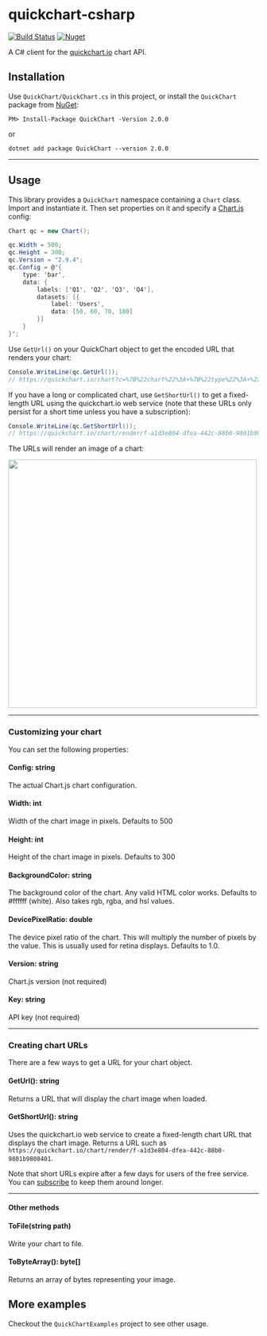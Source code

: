 # quickchart-csharp

[![Build Status](https://travis-ci.com/typpo/quickchart-csharp.svg?branch=main)](https://travis-ci.com/typpo/quickchart-csharp)
[![Nuget](http://img.shields.io/nuget/v/QuickChart.svg?style=flat)](https://www.nuget.org/packages/QuickChart)

A C# client for the [quickchart.io](https://quickchart.io/) chart API.

## Installation

Use `QuickChart/QuickChart.cs` in this project, or install the `QuickChart` package from [NuGet](https://www.nuget.org/packages/QuickChart):

```
PM> Install-Package QuickChart -Version 2.0.0
```
or
```
dotnet add package QuickChart --version 2.0.0
```
---
## Usage

This library provides a `QuickChart` namespace containing a `Chart` class.  Import and instantiate it.  Then set properties on it and specify a [Chart.js](https://chartjs.org) config:

```csharp
Chart qc = new Chart();

qc.Width = 500;
qc.Height = 300;
qc.Version = "2.9.4";
qc.Config = @"{
    type: 'bar',
    data: {
        labels: ['Q1', 'Q2', 'Q3', 'Q4'],
        datasets: [{
            label: 'Users',
            data: [50, 60, 70, 180]
        }]
    }
}";
```

Use `GetUrl()` on your QuickChart object to get the encoded URL that renders your chart:

```csharp
Console.WriteLine(qc.GetUrl());
// https://quickchart.io/chart?c=%7B%22chart%22%3A+%7B%22type%22%3A+%22bar%22%2C+%22data%22%3A+%7B%22labels%22%3A+%5B%22Hello+world%22%2C+%22Test%22%5D%2C+%22datasets%22%3A+%5B%7B%22label%22%3A+%22Foo%22%2C+%22data%22%3A+%5B1%2C+2%5D%7D%5D%7D%7D%7D&w=600&h=300&bkg=%23ffffff&devicePixelRatio=2.0&f=png
```

If you have a long or complicated chart, use `GetShortUrl()` to get a fixed-length URL using the quickchart.io web service (note that these URLs only persist for a short time unless you have a subscription):

```csharp
Console.WriteLine(qc.GetShortUrl());
// https://quickchart.io/chart/render/f-a1d3e804-dfea-442c-88b0-9801b9808401
```

The URLs will render an image of a chart:

<img src="https://quickchart.io/chart?c=%7B%22type%22%3A+%22bar%22%2C+%22data%22%3A+%7B%22labels%22%3A+%5B%22Hello+world%22%2C+%22Test%22%5D%2C+%22datasets%22%3A+%5B%7B%22label%22%3A+%22Foo%22%2C+%22data%22%3A+%5B1%2C+2%5D%7D%5D%7D%7D&w=600&h=300&bkg=%23ffffff&devicePixelRatio=2.0&f=png" width="500" />

---

### Customizing your chart

You can set the following properties:

#### Config: string
The actual Chart.js chart configuration.

#### Width: int
Width of the chart image in pixels.  Defaults to 500

#### Height: int
Height of the chart image  in pixels.  Defaults to 300

#### BackgroundColor: string
The background color of the chart. Any valid HTML color works. Defaults to #ffffff (white). Also takes rgb, rgba, and hsl values.

#### DevicePixelRatio: double
The device pixel ratio of the chart. This will multiply the number of pixels by the value. This is usually used for retina displays. Defaults to 1.0.

#### Version: string
Chart.js version (not required)

#### Key: string
API key (not required)

---

### Creating chart URLs

There are a few ways to get a URL for your chart object.

#### GetUrl(): string

Returns a URL that will display the chart image when loaded.

#### GetShortUrl(): string

Uses the quickchart.io web service to create a fixed-length chart URL that displays the chart image.  Returns a URL such as `https://quickchart.io/chart/render/f-a1d3e804-dfea-442c-88b0-9801b9808401`.

Note that short URLs expire after a few days for users of the free service.  You can [subscribe](https://quickchart.io/pricing/) to keep them around longer.

---

#### Other methods

#### ToFile(string path)

Write your chart to file.

#### ToByteArray(): byte[]

Returns an array of bytes representing your image.

## More examples

Checkout the `QuickChartExamples` project to see other usage.
